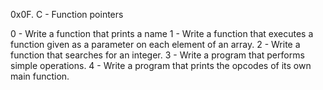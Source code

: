 0x0F. C - Function pointers

0 - Write a function that prints a name
1 - Write a function that executes a function given as a parameter on each element of an array.
2 - Write a function that searches for an integer.
3 - Write a program that performs simple operations.
4 - Write a program that prints the opcodes of its own main function.
